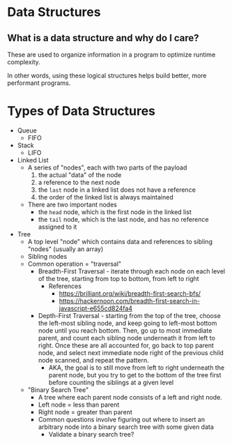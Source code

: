 # Data Structures

## What is a data structure and why do I care?

These are used to organize information in a program to optimize runtime complexity.

In other words, using these logical structures helps build better, more performant programs.

# Types of Data Structures

- Queue
  - FIFO
- Stack
  - LIFO
- Linked List
  - A series of "nodes", each with two parts of the payload
    1. the actual "data" of the node
    2. a reference to the next node
    3. the `last` node in a linked list does not have a reference
    4. the order of the linked list is always maintained
  - There are two important nodes
    - the `head` node, which is the first node in the linked list
    - the `tail` node, which is the last node, and has no reference assigned to it
- Tree
  - A top level "node" which contains data and references to sibling "nodes" (usually an array)
  - Sibling nodes
  - Common operation = "traversal"
    - Breadth-First Traversal - iterate through each node on each level of the tree, starting from top to bottom, from left to right
      - References
        - https://brilliant.org/wiki/breadth-first-search-bfs/
        - https://hackernoon.com/breadth-first-search-in-javascript-e655cd824fa4
    - Depth-First Traversal - starting from the top of the tree, choose the left-most sibling node, and keep going to left-most bottom node until you reach bottom. Then, go up to most immediate parent, and count each sibling node underneath it from left to right. Once these are all accounted for, go back to top parent node, and select next immediate node right of the previous child node scanned, and repeat the pattern.
      - AKA, the goal is to still move from left to right underneath the parent node, but you try to get to the bottom of the tree first before counting the siblings at a given level
  - "Binary Search Tree"
    - A tree where each parent node consists of a left and right node.
    - Left node = less than parent
    - Right node = greater than parent
    - Common questions involve figuring out where to insert an arbitrary node into a binary search tree with some given data
      - Validate a binary search tree?
